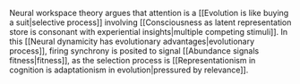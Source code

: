 ---
---

Neural workspace theory argues that attention is a [[Evolution is like buying a suit|selective process]] involving [[Consciousness as latent representation store is consonant with experiential insights|multiple competing stimuli]]. In this [[Neural dynamicity has evolutionary advantages|evolutionary process]], firing synchrony is posited to signal [[Abundance signals fitness|fitness]], as the selection process is [[Representationism in cognition is adaptationism in evolution|pressured by relevance]].